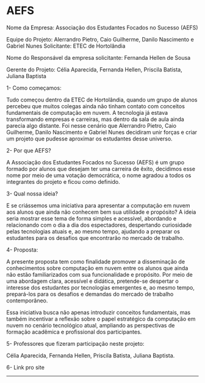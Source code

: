 # AEFS
Nome da Empresa: Associação dos Estudantes Focados no Sucesso (AEFS) 

Equipe do Projeto: Alerrandro Pietro, Caio Guilherme, Danilo Nascimento e Gabriel Nunes 
Solicitante: ETEC de Hortolândia 

Nome do Responsável da empresa solicitante: Fernanda Hellen de Sousa 

Gerente do Projeto: Célia Aparecida, Fernanda Hellen, Priscila Batista, Juliana Baptista 

1- Como começamos:

  Tudo começou dentro da ETEC de Hortolândia, quando um grupo de alunos percebeu que muitos colegas ainda não tinham contato com conceitos fundamentais de computação em nuvem. A tecnologia já estava transformando empresas e carreiras, mas dentro da sala de aula ainda parecia algo distante. Foi nesse cenário que Alerrandro Pietro, Caio Guilherme, Danilo Nascimento e Gabriel Nunes decidiram unir forças e criar um projeto que pudesse aproximar os estudantes desse universo.

2- Por que AEFS?

  A Associação dos Estudantes Focados no Sucesso (AEFS) é um grupo formado por alunos que desejam ter uma carreira de êxito, decidimos esse nome por meio de uma votação democrática, o nome agradou a todos os integrantes do projeto e ficou como definido.

3- Qual nossa ideia?

  E se criássemos uma iniciativa para apresentar a computação em nuvem aos alunos que ainda não conhecem bem sua utilidade e propósito? A ideia seria mostrar esse tema de forma simples e acessível, abordando e relacionando com o dia a dia dos espectadores, despertando curiosidade pelas tecnologias atuais e, ao mesmo tempo, ajudando a preparar os estudantes para os desafios que encontrarão no mercado de trabalho.

4- Proposta:

  A presente proposta tem como finalidade promover a disseminação de conhecimentos sobre computação em nuvem entre os alunos que ainda não estão familiarizados com sua funcionalidade e propósito. Por meio de uma abordagem clara, acessível e didática, pretende-se despertar o interesse dos estudantes por tecnologias emergentes e, ao mesmo tempo, prepará-los para os desafios e demandas do mercado de trabalho contemporâneo.

  Essa iniciativa busca não apenas introduzir conceitos fundamentais, mas também incentivar a reflexão sobre o papel estratégico da computação em nuvem no cenário tecnológico atual, ampliando as perspectivas de formação acadêmica e profissional dos participantes.

5- Professores que fizeram participação neste projeto:

Célia Aparecida, Fernanda Hellen, Priscila Batista, Juliana Baptista.

6- Link pro site

---

